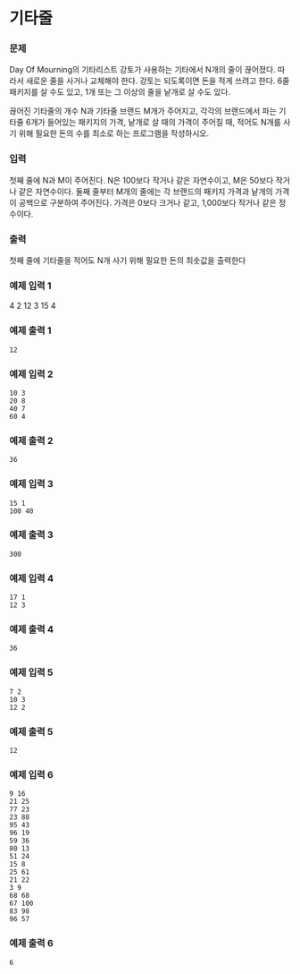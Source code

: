 # 기타줄
### 문제 

Day Of Mourning의 기타리스트 강토가 사용하는 기타에서 N개의 줄이 끊어졌다. 따라서 새로운 줄을 사거나 교체해야 한다. 강토는 되도록이면 돈을 적게 쓰려고 한다. 6줄 패키지를 살 수도 있고, 1개 또는 그 이상의 줄을 낱개로 살 수도 있다.

끊어진 기타줄의 개수 N과 기타줄 브랜드 M개가 주어지고, 각각의 브랜드에서 파는 기타줄 6개가 들어있는 패키지의 가격, 낱개로 살 때의 가격이 주어질 때, 적어도 N개를 사기 위해 필요한 돈의 수를 최소로 하는 프로그램을 작성하시오.

### 입력

첫째 줄에 N과 M이 주어진다. N은 100보다 작거나 같은 자연수이고, M은 50보다 작거나 같은 자연수이다. 둘째 줄부터 M개의 줄에는 각 브랜드의 패키지 가격과 낱개의 가격이 공백으로 구분하여 주어진다. 가격은 0보다 크거나 같고, 1,000보다 작거나 같은 정수이다.

### 출력

첫째 줄에 기타줄을 적어도 N개 사기 위해 필요한 돈의 최솟값을 출력한다


### 예제 입력 1 

4 2
12 3
15 4

### 예제 출력 1 

~~~
12
~~~

### 예제 입력 2 

~~~
10 3
20 8
40 7
60 4
~~~

### 예제 출력 2 

~~~
36
~~~

### 예제 입력 3 

~~~
15 1
100 40
~~~

### 예제 출력 3 

~~~
300
~~~

### 예제 입력 4 

~~~
17 1
12 3
~~~

### 예제 출력 4 

~~~
36
~~~

### 예제 입력 5 

~~~
7 2
10 3
12 2
~~~

### 예제 출력 5 

~~~
12
~~~

### 예제 입력 6 

~~~
9 16
21 25
77 23
23 88
95 43
96 19
59 36
80 13
51 24
15 8
25 61
21 22
3 9
68 68
67 100
83 98
96 57
~~~

### 예제 출력 6 

~~~
6
~~~